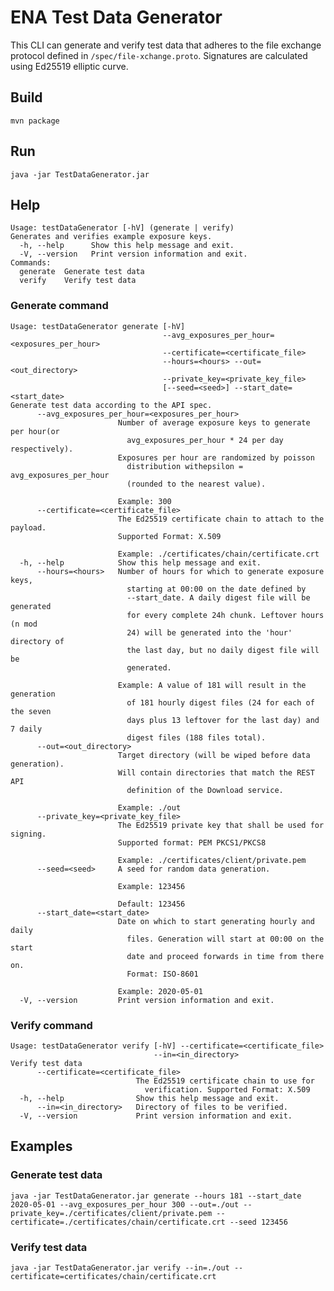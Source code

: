 # ENA Test Data Generator
This CLI can generate and verify test data that adheres to the file exchange protocol defined in `/spec/file-xchange.proto`.
Signatures are calculated using Ed25519 elliptic curve.
## Build
`mvn package`
## Run
`java -jar TestDataGenerator.jar`
## Help
```
Usage: testDataGenerator [-hV] (generate | verify)
Generates and verifies example exposure keys.
  -h, --help      Show this help message and exit.
  -V, --version   Print version information and exit.
Commands:
  generate  Generate test data
  verify    Verify test data
```
### Generate command
```
Usage: testDataGenerator generate [-hV]
                                  --avg_exposures_per_hour=<exposures_per_hour>
                                  --certificate=<certificate_file>
                                  --hours=<hours> --out=<out_directory>
                                  --private_key=<private_key_file>
                                  [--seed=<seed>] --start_date=<start_date>
Generate test data according to the API spec.
      --avg_exposures_per_hour=<exposures_per_hour>
                        Number of average exposure keys to generate per hour(or
                          avg_exposures_per_hour * 24 per day respectively).
                        Exposures per hour are randomized by poisson
                          distribution withepsilon = avg_exposures_per_hour
                          (rounded to the nearest value).

                        Example: 300
      --certificate=<certificate_file>
                        The Ed25519 certificate chain to attach to the payload.
                        Supported Format: X.509

                        Example: ./certificates/chain/certificate.crt
  -h, --help            Show this help message and exit.
      --hours=<hours>   Number of hours for which to generate exposure keys,
                          starting at 00:00 on the date defined by
                          --start_date. A daily digest file will be generated
                          for every complete 24h chunk. Leftover hours (n mod
                          24) will be generated into the 'hour' directory of
                          the last day, but no daily digest file will be
                          generated.

                        Example: A value of 181 will result in the generation
                          of 181 hourly digest files (24 for each of the seven
                          days plus 13 leftover for the last day) and 7 daily
                          digest files (188 files total).
      --out=<out_directory>
                        Target directory (will be wiped before data generation).
                        Will contain directories that match the REST API
                          definition of the Download service.

                        Example: ./out
      --private_key=<private_key_file>
                        The Ed25519 private key that shall be used for signing.
                        Supported format: PEM PKCS1/PKCS8

                        Example: ./certificates/client/private.pem
      --seed=<seed>     A seed for random data generation.

                        Example: 123456

                        Default: 123456
      --start_date=<start_date>
                        Date on which to start generating hourly and daily
                          files. Generation will start at 00:00 on the start
                          date and proceed forwards in time from there on.
                          Format: ISO-8601

                        Example: 2020-05-01
  -V, --version         Print version information and exit.
```
### Verify command
```
Usage: testDataGenerator verify [-hV] --certificate=<certificate_file>
                                --in=<in_directory>
Verify test data
      --certificate=<certificate_file>
                            The Ed25519 certificate chain to use for
                              verification. Supported Format: X.509
  -h, --help                Show this help message and exit.
      --in=<in_directory>   Directory of files to be verified.
  -V, --version             Print version information and exit.
```
## Examples
### Generate test data
`java -jar TestDataGenerator.jar generate --hours 181 --start_date 2020-05-01 --avg_exposures_per_hour 300 --out=./out --private_key=./certificates/client/private.pem --certificate=./certificates/chain/certificate.crt --seed 123456`
### Verify test data
`java -jar TestDataGenerator.jar verify --in=./out --certificate=certificates/chain/certificate.crt`
